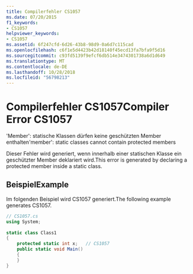 ```yaml
---
title: Compilerfehler CS1057
ms.date: 07/20/2015
f1_keywords:
- CS1057
helpviewer_keywords:
- CS1057
ms.assetid: 6f247cfd-6d26-43b8-98d9-0a6d7c115cad
ms.openlocfilehash: c6f1e5d4423b42d18140f45ecd13fa7bfa9f5d16
ms.sourcegitcommit: c93fd5139f9efcf6db514e3474301738a6d1d649
ms.translationtype: MT
ms.contentlocale: de-DE
ms.lasthandoff: 10/28/2018
ms.locfileid: "56798213"
---
```

# <a name="compiler-error-cs1057"></a><span data-ttu-id="4d5a3-102">Compilerfehler CS1057</span><span class="sxs-lookup"><span data-stu-id="4d5a3-102">Compiler Error CS1057</span></span>
<span data-ttu-id="4d5a3-103">'Member': statische Klassen dürfen keine geschützten Member enthalten</span><span class="sxs-lookup"><span data-stu-id="4d5a3-103">'member': static classes cannot contain protected members</span></span>  
  
 <span data-ttu-id="4d5a3-104">Dieser Fehler wird generiert, wenn innerhalb einer statischen Klasse ein geschützter Member deklariert wird.</span><span class="sxs-lookup"><span data-stu-id="4d5a3-104">This error is generated by declaring a protected member inside a static class.</span></span>  
  
## <a name="example"></a><span data-ttu-id="4d5a3-105">Beispiel</span><span class="sxs-lookup"><span data-stu-id="4d5a3-105">Example</span></span>  
 <span data-ttu-id="4d5a3-106">Im folgenden Beispiel wird CS1057 generiert.</span><span class="sxs-lookup"><span data-stu-id="4d5a3-106">The following example generates CS1057.</span></span>  
  
```csharp  
// CS1057.cs  
using System;  
  
static class Class1  
{  
    protected static int x;   // CS1057  
    public static void Main()  
    {  
    }  
}  
```
